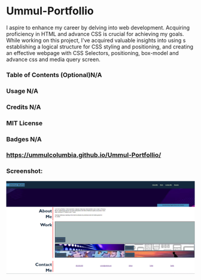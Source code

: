 # Ummul-Portfollio
I aspire to enhance my career by delving into web development. Acquiring proficiency in HTML and  advance CSS is crucial for achieving my goals. While working on this project, I've acquired valuable insights into using s establishing a logical structure for CSS styling and positioning, and creating an effective webpage with CSS Selectors, positioning, box-model and advance css  and media query screen.

### Table of Contents (Optional)N/A

### Usage N/A

### Credits N/A

### MIT License 

### Badges N/A

### https://ummulcolumbia.github.io/Ummul-Portfollio/

### Screenshot:
![Alt text](image.png)